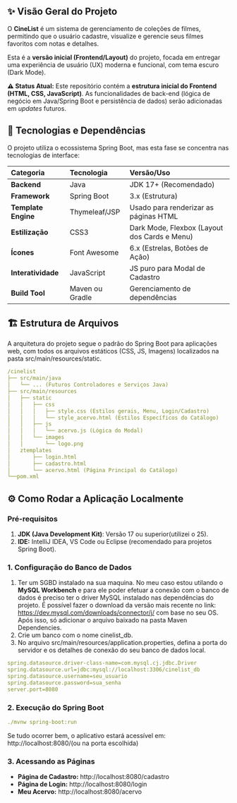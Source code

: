 ## ✨ Visão Geral do Projeto

O **CineList** é um sistema de gerenciamento de coleções de filmes, permitindo que o usuário cadastre, visualize e gerencie seus filmes favoritos com notas e detalhes.

Esta é a **versão inicial (Frontend/Layout)** do projeto, focada em entregar uma experiência de usuário (UX) moderna e funcional, com tema escuro (Dark Mode).

**⚠️ Status Atual:** Este repositório contém a **estrutura inicial do Frontend (HTML, CSS, JavaScript)**. As funcionalidades de back-end (lógica de negócio em Java/Spring Boot e persistência de dados) serão adicionadas em *updates* futuros.

## 🚀 Tecnologias e Dependências

O projeto utiliza o ecossistema Spring Boot, mas esta fase se concentra nas tecnologias de interface:

| Categoria | Tecnologia | Versão/Uso |
| :--- | :--- | :--- |
| **Backend** | Java | JDK 17+ (Recomendado) |
| **Framework** | Spring Boot | 3.x (Estrutura) |
| **Template Engine**| Thymeleaf/JSP | Usado para renderizar as páginas HTML |
| **Estilização** | CSS3 | Dark Mode, Flexbox (Layout dos Cards e Menu) |
| **Ícones** | Font Awesome | 6.x (Estrelas, Botões de Ação) |
| **Interatividade** | JavaScript | JS puro para Modal de Cadastro |
| **Build Tool** | Maven ou Gradle | Gerenciamento de dependências |

## 🏗️ Estrutura de Arquivos

A arquitetura do projeto segue o padrão do Spring Boot para aplicações web, com todos os arquivos estáticos (CSS, JS, Imagens) localizados na pasta src/main/resources/static.
					
```yaml
/cinelist
├── src/main/java
│   └── ... (Futuros Controladores e Serviços Java)
├── src/main/resources
│   ├── static
│   │   ├── css
│   │   │   ├── style.css (Estilos gerais, Menu, Login/Cadastro)
│   │   │   └── style_acervo.html (Estilos Específicos do Catálogo)
│   │   ├── js
│   │   │   └── acervo.js (Lógica do Modal)
│   │   └── images
│   │       └── logo.png
│   ztemplates
│       ├── login.html
│       ├── cadastro.html
│       └── acervo.html (Página Principal do Catálogo)
└──pom.xml
```

## ⚙️ Como Rodar a Aplicação Localmente

### Pré-requisitos

1.  **JDK (Java Development Kit)**: Versão 17 ou superior(utilizei o 25).
2.  **IDE:** IntelliJ IDEA, VS Code ou Eclipse (recomendado para projetos Spring Boot).

### 1. Configuração do Banco de Dados

1.  Ter um SGBD instalado na sua maquina. No meu caso estou utilando o **MySQL Workbench** e para ele poder efetuar a conexão com o banco de dados é preciso ter o driver MySQL instalado nas dependências do projeto. É possível fazer o download da versão mais recente no link: https://dev.mysql.com/downloads/connector/j/ com base no seu OS. Após isso, só adicionar o arquivo baixado na pasta Maven Dependencies.
2.  Crie um banco com o nome cinelist_db.
3.  No arquivo src/main/resources/application.properties, defina a porta do servidor e os detalhes de conexão do seu banco de dados local.
```yaml
spring.datasource.driver-class-name=com.mysql.cj.jdbc.Driver
spring.datasource.url=jdbc:mysql://localhost:3306/cinelist_db
spring.datasource.username=seu_usuario
spring.datasource.password=sua_senha
server.port=8080
```
### 2. Execução do Spring Boot

```yaml
./mvnw spring-boot:run
```
Se tudo ocorrer bem, o aplicativo estará acessível em: http://localhost:8080/(ou na porta escolhida)

### 3. Acessando as Páginas

* **Página de Cadastro:** http://localhost:8080/cadastro
* **Página de Login:** http://localhost:8080/login
* **Meu Acervo:** http://localhost:8080/acervo
